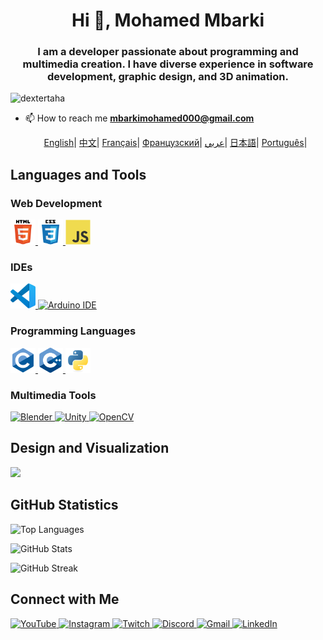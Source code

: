 
<h1 align="center">Hi 👋, Mohamed Mbarki</h1>
<h3 align="center">I am a developer passionate about programming and multimedia creation. I have diverse experience in software development, graphic design, and 3D animation.</h3>

<p align="left"> <img src="https://komarev.com/ghpvc/?username=dextertaha&label=Profile%20views&color=0e75b6&style=flat" alt="dextertaha" /> </p>

- 📫 How to reach me **mbarkimohamed000@gmail.com**

    <p align="center">
        <a href="https://github.com/eust-w/eust-w/blob/main/README.md"><span>English</span></a>|
        <a href="https://github.com/eust-w/eust-w/blob/main/README_CN.md"><span>中文</span></a>|
        <a href="https://github.com/eust-w/eust-w/blob/main/README_FR.md"><span>Français</span></a>|
        <a href="https://github.com/eust-w/eust-w/blob/main/README_RU.md"><span>Французский</span></a>|
        <a href="https://github.com/eust-w/eust-w/blob/main/README_AR.md"><span>عربي</span></a>|
        <a href="https://github.com/eust-w/eust-w/blob/main/README_JP.md"><span>日本語</span></a>|
        <a href="https://github.com/eust-w/eust-w/blob/main/README_PTBR.md"><span>Português</span></a>|
## Languages and Tools

### Web Development
<div class="icons">
    <a href="https://www.w3.org/html/" target="_blank" rel="noreferrer">
        <img src="https://raw.githubusercontent.com/devicons/devicon/master/icons/html5/html5-original-wordmark.svg" alt="HTML5" width="40" height="40">
    </a>
    <a href="https://www.w3schools.com/css/" target="_blank" rel="noreferrer">
        <img src="https://raw.githubusercontent.com/devicons/devicon/master/icons/css3/css3-original-wordmark.svg" alt="CSS3" width="40" height="40">
    </a>
    <a href="https://developer.mozilla.org/en-US/docs/Web/JavaScript" target="_blank" rel="noreferrer">
        <img src="https://raw.githubusercontent.com/devicons/devicon/master/icons/javascript/javascript-original.svg" alt="JavaScript" width="40" height="40">
    </a>
</div>

### IDEs
<div class="icons">
    <a href="https://code.visualstudio.com/" target="_blank" rel="noreferrer">
        <img src="https://raw.githubusercontent.com/devicons/devicon/master/icons/vscode/vscode-original.svg" alt="VS Code" width="40" height="40">
    </a>
    <a href="https://www.arduino.cc/" target="_blank" rel="noreferrer">
        <img src="https://cdn.worldvectorlogo.com/logos/arduino-1.svg" alt="Arduino IDE" width="40" height="40">
    </a>
</div>

### Programming Languages
<div class="icons">
    <a href="https://www.cprogramming.com/" target="_blank" rel="noreferrer">
        <img src="https://raw.githubusercontent.com/devicons/devicon/master/icons/c/c-original.svg" alt="C" width="40" height="40">
    </a>
    <a href="https://www.w3schools.com/cpp/" target="_blank" rel="noreferrer">
        <img src="https://raw.githubusercontent.com/devicons/devicon/master/icons/cplusplus/cplusplus-original.svg" alt="C++" width="40" height="40">
    </a>
    <a href="https://www.python.org" target="_blank" rel="noreferrer">
        <img src="https://raw.githubusercontent.com/devicons/devicon/master/icons/python/python-original.svg" alt="Python" width="40" height="40">
    </a>
</div>

### Multimedia Tools
<div class="icons">
    <a href="https://www.blender.org/" target="_blank" rel="noreferrer">
        <img src="https://download.blender.org/branding/community/blender_community_badge_white.svg" alt="Blender" width="40" height="40">
    </a>
    <a href="https://unity.com/" target="_blank" rel="noreferrer">
        <img src="https://www.vectorlogo.zone/logos/unity3d/unity3d-icon.svg" alt="Unity" width="40" height="40">
    </a>
    <a href="https://opencv.org/" target="_blank" rel="noreferrer">
        <img src="https://www.vectorlogo.zone/logos/opencv/opencv-icon.svg" alt="OpenCV" width="40" height="40">
    </a>
</div>

## Design and Visualization
<p align="left">
  <a href="https://skillicons.dev">
    <img src="https://skillicons.dev/icons?i=figma,ai,ae,ps,pr" />
  </a>
</p>

## GitHub Statistics
<div class="stats">
    <p>
        <img src="https://github-readme-stats.vercel.app/api/top-langs?username=mohammedmbarki&show_icons=true&locale=en&layout=compact" alt="Top Languages">
    </p>
    <p>
        <img src="https://github-readme-stats.vercel.app/api?username=mohammedmbarki&show_icons=true&locale=en" alt="GitHub Stats">
    </p>
    <p>
        <img src="https://github-readme-streak-stats.herokuapp.com/?user=mohammedmbarki" alt="GitHub Streak">
    </p>
</div>

## Connect with Me
<div align="left">
    <a href="https://www.youtube.com" target="_blank" rel="noreferrer">
        <img src="https://img.shields.io/static/v1?message=YouTube&logo=youtube&label=&color=FF0000&logoColor=white&labelColor=&style=for-the-badge" height="35" alt="YouTube">
    </a>
    <a href="https://www.instagram.com" target="_blank" rel="noreferrer">
        <img src="https://img.shields.io/static/v1?message=Instagram&logo=instagram&label=&color=E4405F&logoColor=white&labelColor=&style=for-the-badge" height="35" alt="Instagram">
    </a>
    <a href="https://www.twitch.tv" target="_blank" rel="noreferrer">
        <img src="https://img.shields.io/static/v1?message=Twitch&logo=twitch&label=&color=9146FF&logoColor=white&labelColor=&style=for-the-badge" height="35" alt="Twitch">
    </a>
    <a href="https://discord.com" target="_blank" rel="noreferrer">
        <img src="https://img.shields.io/static/v1?message=Discord&logo=discord&label=&color=7289DA&logoColor=white&labelColor=&style=for-the-badge" height="35" alt="Discord">
    </a>
    <a href="mailto:mohammedmbarki@gmail.com" target="_blank" rel="noreferrer">
        <img src="https://img.shields.io/static/v1?message=Gmail&logo=gmail&label=&color=D14836&logoColor=white&labelColor=&style=for-the-badge" height="35" alt="Gmail">
    </a>
    <a href="https://www.linkedin.com" target="_blank" rel="noreferrer">
        <img src="https://img.shields.io/static/v1?message=LinkedIn&logo=linkedin&label=&color=0077B5&logoColor=white&labelColor=&style=for-the-badge" height="35" alt="LinkedIn">
    </a>
</div>
